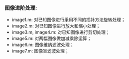 ### 图像进阶处理:

* image1.m: 对已知图像进行采用不同的插补方法旋转处理；
* image2.m: 对已知图像进行放大和缩小处理；
* image3.m, image4.m: 对已知图像进行剪切处理；
* image5.m: 对两幅图像做加减乘除运算；
* image6.m: 图像维纳滤波处理；
* image7.m: 图像盲滤波处理；

